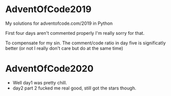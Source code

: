 # AdventOfCode2019
My solutions for adventofcode.com/2019 in Python 

First four days aren't commented properly I'm really sorry for that.

To compensate for my sin. The comment/code ratio in day five is significatly better (or not I really  don't care but do at the same time)

# AdventOfCode2020

* Well day1 was pretty chill.
* day2 part 2 fucked me real good, still got the stars though.
